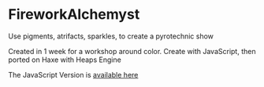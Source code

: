 # FireworkAlchemyst
Use pigments, atrifacts, sparkles, to create a pyrotechnic show

Created in 1 week for a workshop around color. Create with JavaScript, then ported on Haxe with Heaps Engine

The JavaScript Version is [available here](https://github.com/Bigaston/FireworkAlchemyst/tree/javascript)
